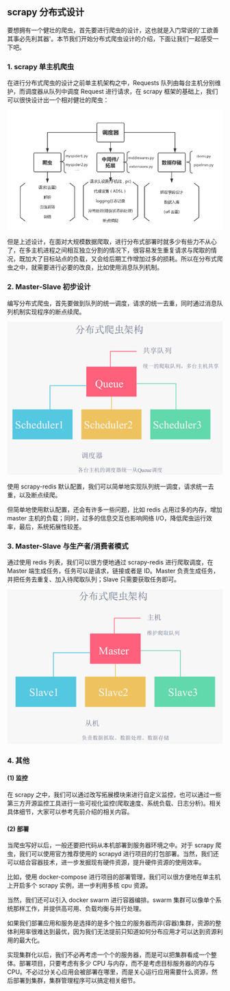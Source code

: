 ## scrapy 分布式设计

要想拥有一个健壮的爬虫，首先要进行爬虫的设计，这也就是入门常说的'工欲善其事必先利其器'。本节我们开始分布式爬虫设计的介绍，下面让我们一起感受一下吧。

### 1. scrapy 单主机爬虫
在进行分布式爬虫的设计之前单主机架构之中，Requests 队列由每台主机分别维护，而调度器从队列中调度 Request 进行请求，在 scrapy 框架的基础上，我们可以很快设计出一个相对健壮的爬虫：

![](/assets/单主机爬虫2.png)

但是上述设计，在面对大规模数据爬取，进行分布式部署时就多少有些力不从心了，在多主机进程之间相互独立分割的情况下，很容易发生重复请求与爬取的情况，既加大了目标站点的负载，又会给后期工作增加过多的损耗。所以在分布式爬虫之中，就需要进行必要的改良，比如使用消息队列机制。

### 2. Master-Slave 初步设计
编写分布式爬虫，首先要做到队列的统一调度，请求的统一去重，同时通过消息队列机制实现程序的断点续爬。

![](/assets/截图_2017-11-22_11-05-31.png)

使用 scrapy-redis 默认配置，我们可以简单地实现队列统一调度，请求统一去重，以及断点续爬。

但简单地使用默认配置，还会有许多一些问题，比如 redis 占用过多的内存，增加 master 主机的负载；同时，过多的信息交互也影响网络 I/O，降低爬虫运行效率，最后，系统拓展性较差。

### 3. Master-Slave 与生产者/消费者模式
通过使用 redis 列表，我们可以很方便地通过 scrapy-redis 进行爬取调度，在 Master 端生成任务，任务可以是请求，链接或者是 ID。Master 负责生成任务，并把任务去重复、加入待爬取队列；Slave 只需要获取任务即可。

![](/assets/fbuspacjiagou.png)

### 4. 其他
#### (1) 监控
在 scrapy 之中，我们可以通过改写拓展模块来进行自定义监控，也可以通过一些第三方开源监控工具进行一些可视化监控(爬取速度、系统负载、日志分析)。相关具体细节，大家可以参考先前介绍的相关内容。

#### (2) 部署
当爬虫写好以后，一般还要把代码从本机部署到服务器环境之中。对于 scrapy 爬虫，我们可以使用官方推荐使用的 scrapyd 进行项目的打包部署。当然，我们还可以结合容器技术，进一步发掘现有硬件资源，提升硬件资源的使用效率。

比如，使用 docker-compose 进行项目的部署管理，我们可以很方便地在单主机上开启多个 scrapy 实例，进一步利用多核 cpu 资源。

当然，我们还可以引入 docker swarm 进行容器编排。swarm 集群可以像单个系统那样工作，并提供高可用、负载均衡与并行处理。

如果我们部署应用和服务是选择的是多个独立的服务器而非(容器)集群，资源的整体利用率很难达到最优，因为我们无法提前只知道如何分布应用才可以达到资源利用的最大化。

实现集群化以后，我们不必再考虑一个个的服务器，而是可以把集群看成一个整体。部署项目，只要考虑有多少 CPU 与内存，而不是考虑目标服务器的内存与 CPU。不必过分关心应用会被部署在哪里，而是关心运行应用需要什么资源，然后部署到集群，集群管理程序可以搞定相关细节。